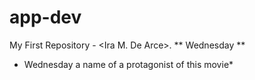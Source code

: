 # app-dev
My First Repository - &lt;Ira M. De Arce>.
** Wednesday **
* Wednesday a name of a protagonist of this movie*
